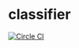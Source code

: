 # classifier
[![Circle CI](https://circleci.com/gh/refried/classifier.svg?style=svg)](https://circleci.com/gh/refried/classifier)
